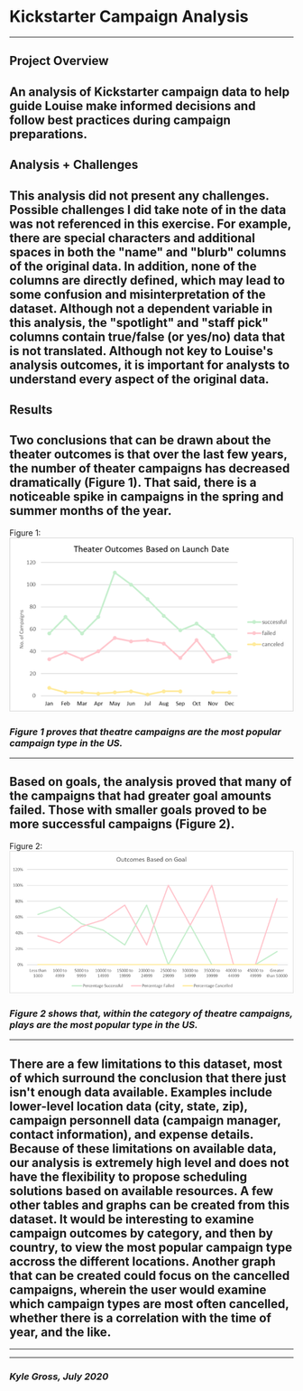 # **Kickstarter Campaign Analysis**
---
## Project Overview
An analysis of Kickstarter campaign data to help guide Louise make informed decisions and follow best practices during campaign preparations.
---
## Analysis + Challenges
This analysis did not present any challenges. Possible challenges I did take note of in the data was not referenced in this exercise. For example, there are special characters and additional spaces in both the "name" and "blurb" columns of the original data. 
In addition, none of the columns are directly defined, which may lead to some confusion and misinterpretation of the dataset. Although not a dependent variable in this analysis, the "spotlight" and "staff pick" columns contain true/false (or yes/no) data that is not translated. Although not key to Louise's analysis outcomes, it is important for analysts to understand every aspect of the original data.
---
## Results
Two conclusions that can be drawn about the theater outcomes is that over the last few years, the number of theater campaigns has decreased dramatically (Figure 1). That said, there is a noticeable spike in campaigns in the spring and summer months of the year. 
---
Figure 1:
![Theater_Outcomes_vs_Launch](Resources/Theater_Outcomes_vs_Launch.png)
### *Figure 1 proves that theatre campaigns are the most popular campaign type in the US.*
---
Based on goals, the analysis proved that many of the campaigns that had greater goal amounts failed. Those with smaller goals proved to be more successful campaigns (Figure 2).
---
Figure 2:
![Outcomes_vs_Goals](Resources/Outcomes_vs_Goals.png)
### *Figure 2 shows that, within the category of theatre campaigns, plays are the most popular type in the US.*
---
There are a few limitations to this dataset, most of which surround the conclusion that there just isn't enough data available. Examples include lower-level location data (city, state, zip), campaign personnell data (campaign manager, contact information), and expense details. Because of these limitations on available data, our analysis is extremely high level and does not have the flexibility to propose scheduling solutions based on available resources.
A few other tables and graphs can be created from this dataset. It would be interesting to examine campaign outcomes by category, and then by country, to view the most popular campaign type accross the different locations. Another graph that can be created could focus on the cancelled campaigns, wherein the user would examine which campaign types are most often cancelled, whether there is a correlation with the time of year, and the like.
---
---
---
### *Kyle Gross, July 2020*

